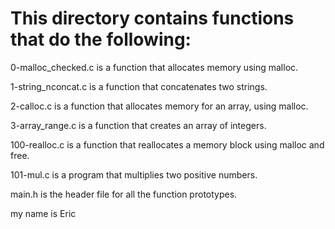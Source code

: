 # This directory contains functions that do the following:


0-malloc_checked.c is a function that allocates memory using malloc.

1-string_nconcat.c is a function that concatenates two strings.

2-calloc.c is a function that allocates memory for an array, using malloc.

3-array_range.c is a function that creates an array of integers.

100-realloc.c is a function that reallocates a memory block using malloc and free.

101-mul.c is a program that multiplies two positive numbers.

main.h is the header file for all the function prototypes.

my  name is Eric 

